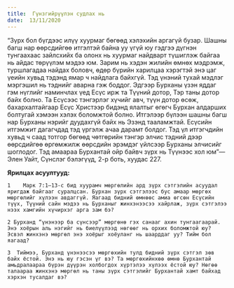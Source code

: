 ```yaml
---
title:  Гүнзгийрүүлэн судлах нь
date:  13/11/2020
---
```


“Зүрх бол бүгдээс илүү хуурмаг бөгөөд хэлэхийн аргагүй бузар. Шашны багш нар өөрсдийгөө итгэлтэй байна уу үгүй юу гэдгээ дүгнэн тунгаахаас зайлсхийх ба олонх нь хуурмаг найдварт түшиглэж байгаа нь айдас төрүүлэм мэдээ юм. Зарим нь хэдэн жилийн өмнөх мэдрэмж, туршлагадаа найдах боловч, өдөр бүрийн харилцаа хэрэгтэй энэ цаг үеийн хувьд тэдэнд ямар ч найдлага байхгүй.  Тэд үнэний тухай мэдлэг мэргэшил нь тэднийг аварна гэж боддог. Эдгээр Бурханы үзэн яддаг гэм нүглийг наминчлах үед Есүс ирж та Түүний дотор, Тэр таны дотор байх болно. Та Есүсээс тэнгэрлэг хүчийг авч, түүн дотор өсөж, бахархалтайгаар Есүс Христээр бидэнд ялалтыг өгөгч Бурхан алдарших болтугай хэмээн хэлэх боломжтой болно. Итгэлээр бүлээн шашны багш нар Бурханы нэрийг дуудахгүй байх нь Эзэнд тааламжтай. Есүсийн итгэмжит дагагчдад тэд үргэлж ачаа дарамт болдог. Тэд үл итгэгчдийн хувьд ч саад тотгор бөгөөд чөтгөрийн тэнгэр элчис тэдний дээр өөрсдийгөө өргөмжилж өөрсдийн эрэмдэг үйлсээр Бурханы элчисийг шоглодог. Тэд амаараа Бурхантай ойр байвч зүрх нь Түүнээс хол юм”—Элен Уайт, Сүнслэг бэлэгүүд, 2-р боть, хуудас 227.

**Ярилцах асуултууд:**

`1    Марк 7:1–13-с бид хуурамч мөргөлийн ард зүрх сэтгэлийн асуудал яригдаж байгааг суралцсан. Бурхан зүрх сэтгэлээс бус амаар мөргөх мөргөлийг хүлээн авдаггүй. Яагаад бидний өмнөөс амиа өгсөн Есүсийн түүх, Түүний сайн мэдээ нь Бурханыг жинхэнээсээ хайрлаж, зүрх сэтгэлээ нээх хамгийн хүчирхэг арга зам бэ?`

`2 Бурханд “үнэнээр ба сүнсээр” мөргөнө гэх санааг ахин тунгаагаарай. Энэ хоёрын аль нэгийг нь биелүүлээд нөгөөг нь орхих боломжтой юу? Эсвэл жинхэнэ мөргөл энэ хоёрыг хоёуланг нь шаарддаг уу? Тийм бол яагаад?`

`3  Тиймээ, Бурханд үнэнээсээ мөргөхийн тулд бидний зүрх сэтгэл зөв байх ёстой. Энэ нь юу гэсэн үг вэ? Та мөргөхийнхөө өмнө Бурхантай амьдралаараа бүрэн дүүрэн холбогдох хүртэлээ хүлээх ёстой юу? Нөгөө талаараа жинхэнэ мөргөл нь таны зүрх сэтгэлийг Бурхантай хамт байхад хэрхэн тусалдаг вэ?`
